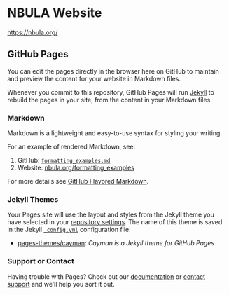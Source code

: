 # NBULA Website

https://nbula.org/


## GitHub Pages

You can edit the pages directly in the browser here on GitHub to maintain and preview the content for your website in Markdown files.

Whenever you commit to this repository, GitHub Pages will run [Jekyll](https://jekyllrb.com/) to rebuild the pages in your site, from the content in your Markdown files.


### Markdown

Markdown is a lightweight and easy-to-use syntax for styling your writing.

For an example of rendered Markdown, see:
1. GitHub: [`formatting_examples.md`](formatting_examples.md)
2. Website: [nbula.org/formatting_examples](https://nbula.org/formatting_examples)

For more details see [GitHub Flavored Markdown](https://guides.github.com/features/mastering-markdown/).


### Jekyll Themes

Your Pages site will use the layout and styles from the Jekyll theme you have
selected in your [repository
settings](https://github.com/TheNBULA/website/settings/pages). The name of this
theme is saved in the Jekyll [`_config.yml`](_config.yml) configuration file:
- [pages-themes/cayman](https://github.com/pages-themes/cayman): *Cayman is a
  Jekyll theme for GitHub Pages*


### Support or Contact

Having trouble with Pages? Check out our [documentation](https://docs.github.com/categories/github-pages-basics/) or [contact support](https://support.github.com/contact) and we’ll help you sort it out.
